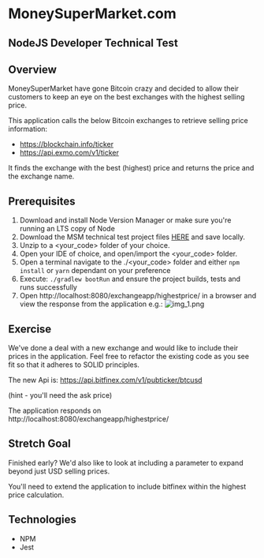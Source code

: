 # MoneySuperMarket.com 
## NodeJS Developer Technical Test

## Overview

MoneySuperMarket have gone Bitcoin crazy and decided to allow their customers to keep an 
eye on the best exchanges with the highest selling price.

This application calls the below Bitcoin exchanges to retrieve selling price information:

 * https://blockchain.info/ticker
 * https://api.exmo.com/v1/ticker

It finds the exchange with the best (highest) price and returns the price and the exchange name.

## Prerequisites
1.	Download and install Node Version Manager or make sure you're running an LTS copy of Node
2. 	Download the MSM technical test project files [HERE](https://github.com/MSMGCustomerPlatform/backend-task/archive/refs/heads/main.zip.) and save locally.
3. 	Unzip to a <your_code> folder of your choice.
4.	Open your IDE of choice, and open/import the <your_code> folder.
5.  Open a terminal navigate to the ./<your_code> folder and either `npm install` or `yarn` dependant on your preference
6.  Execute: `./gradlew bootRun` and ensure the project builds, tests and runs successfully 
7.	Open http://localhost:8080/exchangeapp/highestprice/ in a browser and view the response from the application e.g.:
![img_1.png](readme_files/img_1.png)
      
## Exercise

We've done a deal with a new exchange and would like to include their prices in the application.  Feel free to refactor
the existing code as you see fit so that it adheres to SOLID principles.

The new Api is:
https://api.bitfinex.com/v1/pubticker/btcusd

(hint - you'll need the ask price)

The application responds on http://localhost:8080/exchangeapp/highestprice/

## Stretch Goal

Finished early? We'd also like to look at including a parameter to expand beyond just USD selling prices.

You'll need to extend the application to include bitfinex within the highest price calculation.

## Technologies

 * NPM
 * Jest
